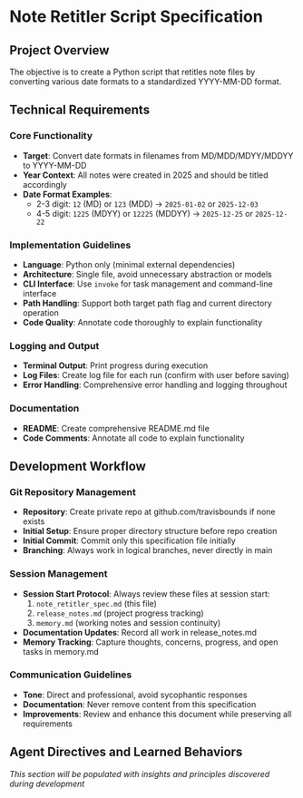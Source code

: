 # Note Retitler Script Specification

## Project Overview
The objective is to create a Python script that retitles note files by converting various date formats to a standardized YYYY-MM-DD format.

## Technical Requirements

### Core Functionality
- **Target**: Convert date formats in filenames from MD/MDD/MDYY/MDDYY to YYYY-MM-DD
- **Year Context**: All notes were created in 2025 and should be titled accordingly
- **Date Format Examples**:
  - 2-3 digit: `12` (MD) or `123` (MDD) → `2025-01-02` or `2025-12-03`
  - 4-5 digit: `1225` (MDYY) or `12225` (MDDYY) → `2025-12-25` or `2025-12-22`

### Implementation Guidelines
- **Language**: Python only (minimal external dependencies)
- **Architecture**: Single file, avoid unnecessary abstraction or models
- **CLI Interface**: Use `invoke` for task management and command-line interface
- **Path Handling**: Support both target path flag and current directory operation
- **Code Quality**: Annotate code thoroughly to explain functionality

### Logging and Output
- **Terminal Output**: Print progress during execution
- **Log Files**: Create log file for each run (confirm with user before saving)
- **Error Handling**: Comprehensive error handling and logging throughout

### Documentation
- **README**: Create comprehensive README.md file
- **Code Comments**: Annotate all code to explain functionality

## Development Workflow

### Git Repository Management
- **Repository**: Create private repo at github.com/travisbounds if none exists
- **Initial Setup**: Ensure proper directory structure before repo creation
- **Initial Commit**: Commit only this specification file initially
- **Branching**: Always work in logical branches, never directly in main

### Session Management
- **Session Start Protocol**: Always review these files at session start:
  1. `note_retitler_spec.md` (this file)
  2. `release_notes.md` (project progress tracking)
  3. `memory.md` (working notes and session continuity)
- **Documentation Updates**: Record all work in release_notes.md
- **Memory Tracking**: Capture thoughts, concerns, progress, and open tasks in memory.md

### Communication Guidelines
- **Tone**: Direct and professional, avoid sycophantic responses
- **Documentation**: Never remove content from this specification
- **Improvements**: Review and enhance this document while preserving all requirements

## Agent Directives and Learned Behaviors
*This section will be populated with insights and principles discovered during development*